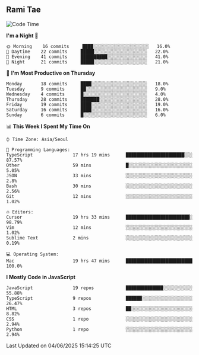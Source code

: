 ## Rami Tae

<!--START_SECTION:waka-->
![Code Time](http://img.shields.io/badge/Code%20Time-2%2C351%20hrs%2036%20mins-blue)

**I'm a Night 🦉** 

```text
🌞 Morning    16 commits     ████░░░░░░░░░░░░░░░░░░░░░   16.0% 
🌆 Daytime    22 commits     █████░░░░░░░░░░░░░░░░░░░░   22.0% 
🌃 Evening    41 commits     ██████████░░░░░░░░░░░░░░░   41.0% 
🌙 Night      21 commits     █████░░░░░░░░░░░░░░░░░░░░   21.0%

```
📅 **I'm Most Productive on Thursday** 

```text
Monday       18 commits     ████░░░░░░░░░░░░░░░░░░░░░   18.0% 
Tuesday      9 commits      ██░░░░░░░░░░░░░░░░░░░░░░░   9.0% 
Wednesday    4 commits      █░░░░░░░░░░░░░░░░░░░░░░░░   4.0% 
Thursday     28 commits     ███████░░░░░░░░░░░░░░░░░░   28.0% 
Friday       19 commits     ████░░░░░░░░░░░░░░░░░░░░░   19.0% 
Saturday     16 commits     ████░░░░░░░░░░░░░░░░░░░░░   16.0% 
Sunday       6 commits      █░░░░░░░░░░░░░░░░░░░░░░░░   6.0%

```


📊 **This Week I Spent My Time On** 

```text
⌚︎ Time Zone: Asia/Seoul

💬 Programming Languages: 
TypeScript               17 hrs 19 mins      ██████████████████████░░░   87.57% 
Other                    59 mins             █░░░░░░░░░░░░░░░░░░░░░░░░   5.05% 
JSON                     33 mins             ░░░░░░░░░░░░░░░░░░░░░░░░░   2.8% 
Bash                     30 mins             ░░░░░░░░░░░░░░░░░░░░░░░░░   2.56% 
Git                      12 mins             ░░░░░░░░░░░░░░░░░░░░░░░░░   1.02%

🔥 Editors: 
Cursor                   19 hrs 33 mins      ████████████████████████░   98.79% 
Vim                      12 mins             ░░░░░░░░░░░░░░░░░░░░░░░░░   1.02% 
Sublime Text             2 mins              ░░░░░░░░░░░░░░░░░░░░░░░░░   0.19%

💻 Operating System: 
Mac                      19 hrs 47 mins      █████████████████████████   100.0%

```

**I Mostly Code in JavaScript** 

```text
JavaScript               19 repos            ██████████████░░░░░░░░░░░   55.88% 
TypeScript               9 repos             ██████░░░░░░░░░░░░░░░░░░░   26.47% 
HTML                     3 repos             ██░░░░░░░░░░░░░░░░░░░░░░░   8.82% 
CSS                      1 repo              ░░░░░░░░░░░░░░░░░░░░░░░░░   2.94% 
Python                   1 repo              ░░░░░░░░░░░░░░░░░░░░░░░░░   2.94%

```



 Last Updated on 04/06/2025 15:14:25 UTC
<!--END_SECTION:waka-->
